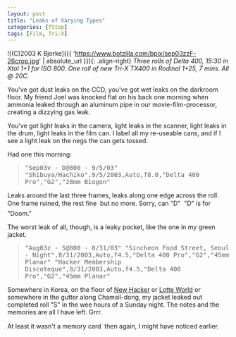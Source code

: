 ```yaml
---
layout: post
title: "Leaks of Varying Types"
categories: [fStop]
tags: [Film, Tri-X]
---
```



![(C)2003 K Bjorke]({{ 'https://www.botzilla.com/bpix/sep03zzF-26crop.jpg' | absolute_url }}){: .align-right}
<i>Three rolls of Delta 400, 15:30 in Xtol 1+1 for ISO 800. One roll of new Tri-X TX400 in Rodinal 1+25, 7 mins. All @ 20C.</i>

You've got dust leaks on the CCD, you've got wet leaks on the darkroom floor. My friend Joel was knocked flat on his back one morning when ammonia leaked through an aluminum pipe in our movie-film-processor, creating a dizzying gas leak.

<!--more-->

You've got light leaks in the camera, light leaks in the scanner, light leaks in the drum, light leaks in the film can. I label all my re-useable cans, and if I see a light leak on the negs the can gets tossed.

Had one this morning:

> <tt>"Sep03v - D@800 - 9/5/03" "Shibuya/Hachiko",9/5/2003,Auto,f8.0,"Delta 400 Pro","G2","28mm Biogon"</tt>

Leaks around the last three frames, leaks along one edge across the roll. One frame ruined, the rest fine &#151; but no more. Sorry, can "D" &#151; "D" is for "Doom."

The worst leak of all, though, is a leaky pocket, like the one in my green jacket.

> <tt>"Aug03z - S@800 - 8/31/03" "Sincheon Food Street, Seoul - Night",8/31/2003,Auto,f4.5,"Delta 400 Pro","G2","45mm Planar"
"Hacker Membership Discoteque",8/31/2003,Auto,f4.5,"Delta 400 Pro","G2","45mm Planar"</tt>

Somewhere in Korea, on the floor of <a href="http://www.giganet.net/clubber/groove/guides/SKorea/seoul.html">New Hacker</a> or <a href="http://www.lotteworld.com/english/e_index.html">Lotte World</a> or somewhere in the gutter along Chamsil-dong, my jacket leaked out completed roll "S" in the wee hours of a Sunday night. The notes and the memories are all I have left. Grrr.

At least it wasn't a memory card &#151; then again, I might have noticed earlier.
